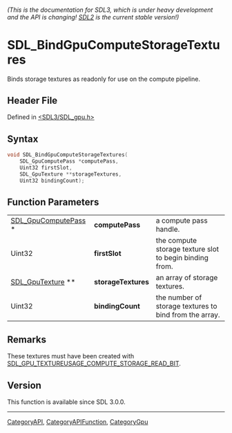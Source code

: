 ###### (This is the documentation for SDL3, which is under heavy development and the API is changing! [SDL2](https://wiki.libsdl.org/SDL2/) is the current stable version!)
# SDL_BindGpuComputeStorageTextures

Binds storage textures as readonly for use on the compute pipeline.

## Header File

Defined in [<SDL3/SDL_gpu.h>](https://github.com/libsdl-org/SDL/blob/main/include/SDL3/SDL_gpu.h)

## Syntax

```c
void SDL_BindGpuComputeStorageTextures(
    SDL_GpuComputePass *computePass,
    Uint32 firstSlot,
    SDL_GpuTexture **storageTextures,
    Uint32 bindingCount);
```

## Function Parameters

|                                            |                     |                                                         |
| ------------------------------------------ | ------------------- | ------------------------------------------------------- |
| [SDL_GpuComputePass](SDL_GpuComputePass) * | **computePass**     | a compute pass handle.                                  |
| Uint32                                     | **firstSlot**       | the compute storage texture slot to begin binding from. |
| [SDL_GpuTexture](SDL_GpuTexture) **        | **storageTextures** | an array of storage textures.                           |
| Uint32                                     | **bindingCount**    | the number of storage textures to bind from the array.  |

## Remarks

These textures must have been created with
[SDL_GPU_TEXTUREUSAGE_COMPUTE_STORAGE_READ_BIT](SDL_GPU_TEXTUREUSAGE_COMPUTE_STORAGE_READ_BIT).

## Version

This function is available since SDL 3.0.0.

----
[CategoryAPI](CategoryAPI), [CategoryAPIFunction](CategoryAPIFunction), [CategoryGpu](CategoryGpu)

